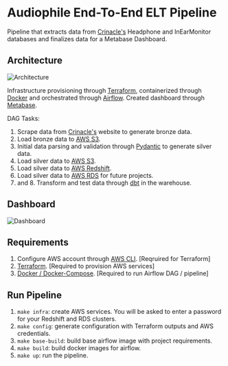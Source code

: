 # Audiophile End-To-End ELT Pipeline

Pipeline that extracts data from [Crinacle's](https://crinacle.com/) Headphone and InEarMonitor databases and finalizes data for a Metabase Dashboard.

## Architecture

![Architecture](https://github.com/ris-tlp/audiophile-e2e-pipeline/blob/main/images/architecture.jpeg)

Infrastructure provisioning through [Terraform](https://www.terraform.io/), containerized through [Docker](https://www.docker.com/) and orchestrated through [Airflow](https://airflow.apache.org/). Created dashboard through [Metabase](https://www.metabase.com/).

DAG Tasks:

1. Scrape data from [Crinacle's](https://crinacle.com/) website to generate bronze data.
2. Load bronze data to [AWS S3](https://aws.amazon.com/s3/).
3. Initial data parsing and validation through [Pydantic](https://github.com/pydantic/pydantic) to generate silver data.
4. Load silver data to [AWS S3](https://aws.amazon.com/s3/).
5. Load silver data to [AWS Redshift](https://aws.amazon.com/redshift/).
6. Load silver data to [AWS RDS](https://aws.amazon.com/rds/) for future projects.
7. and 8. Transform and test data through [dbt](https://docs.getdbt.com/) in the warehouse.

## Dashboard

![Dashboard](https://github.com/ris-tlp/audiophile-e2e-pipeline/blob/main/images/metabase_dashboard.jpeg)

## Requirements

1. Configure AWS account through [AWS CLI](https://aws.amazon.com/cli/). [Reqruired for Terraform]
2. [Terraform](https://www.terraform.io/). [Required to provision AWS services]
3. [Docker / Docker-Compose](https://www.docker.com/). [Required to run Airflow DAG / pipeline]

## Run Pipeline

1. `make infra`: create AWS services. You will be asked to enter a password for your Redshift and RDS clusters.
2. `make config`: generate configuration with Terraform outputs and AWS credentials.
3. `make base-build`: build base airflow image with project requirements.
4. `make build`: build docker images for airflow.
5. `make up`: run the pipeline.
